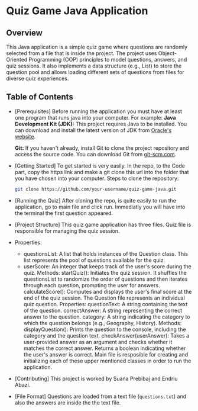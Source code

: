 # Quiz Game Java Application

## Overview

This Java application is a simple quiz game where questions are randomly selected from a file that is inside the project. The project uses Object-Oriented Programming (OOP) principles to model questions, answers, and quiz sessions. It also implements a data structure (e.g., List) to store the question pool and allows loading different sets of questions from files for diverse quiz experiences.

## Table of Contents
- [Prerequisites]
    Before running the application you must have at least one program that runs java into your computer. For example:
    **Java Development Kit (JDK):** This project requires Java to be installed. You can download and install the latest version of JDK from [Oracle's website](https://www.oracle.com/java/technologies/javase-downloads.html).

    **Git:** If you haven't already, install Git to clone the project repository and access the source code. You can download Git from [git-scm.com](https://git-scm.com/downloads).
- [Getting Started]
  To get started is very easily. In the repo, to the Code part, copy the https link and make a git clone this url into the folder that you have chosen into your computer.
  Steps to  clone the repository:

    ```bash
    git clone https://github.com/your-username/quiz-game-java.git
    ```
- [Running the Quiz]
After cloning the repo, is quite easily to run the application, go to main file and click run. Immediatly you will have into the terminal the first question appeared.
- [Project Structure]
  This quiz game application has three files.
  Quiz file is responsible for managing the quiz session.
 - Properties:
   - questionsList: A list that holds instances of the Question class. This list represents the pool of questions available for the quiz.
   - userScore: An integer that keeps track of the user's score during the quiz.
  Methods:
    startQuiz(): Initiates the quiz session. It shuffles the questionsList to randomize the order of questions and then iterates through each question, prompting the user for answers.
    calculateScore(): Computes and displays the user's final score at the end of the quiz session.
  The Question file represents an individual quiz question. 
  Properties:
    questionText: A string containing the text of the question.
    correctAnswer: A string representing the correct answer to the question.
    category: A string indicating the category to which the question belongs (e.g., Geography, History).
  Methods:
    displayQuestion(): Prints the question to the console, including the category and the question text.
    checkAnswer(userAnswer): Takes a user-provided answer as an argument and checks whether it matches the correct answer. Returns a boolean indicating whether the user's answer is correct.
  Main file is resposible for creating and initializing each of these upper mentioned classes in order to run the application.
- [Contributing]
  This project is worked by Suana Prebibaj and Endriu Abazi.
- [File Format]
 Questions are loaded from a text file (`questions.txt`) and also the answers are inside the the text file.



